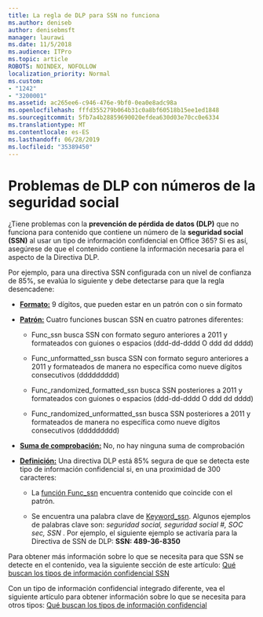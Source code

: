 ```yaml
---
title: La regla de DLP para SSN no funciona
ms.author: deniseb
author: denisebmsft
manager: laurawi
ms.date: 11/5/2018
ms.audience: ITPro
ms.topic: article
ROBOTS: NOINDEX, NOFOLLOW
localization_priority: Normal
ms.custom:
- "1242"
- "3200001"
ms.assetid: ac265ee6-c946-476e-9bf0-0ea0e8adc98a
ms.openlocfilehash: fffd355279b064b31c0a8bf60518b15ee1ed1848
ms.sourcegitcommit: 5fb7a4b28859690020efdea630d03e70cc0e6334
ms.translationtype: MT
ms.contentlocale: es-ES
ms.lasthandoff: 06/28/2019
ms.locfileid: "35389450"
---
```

# <a name="dlp-issues-with-social-security-numbers"></a>Problemas de DLP con números de la seguridad social

¿Tiene problemas con la **prevención de pérdida de datos (DLP)** que no funciona para contenido que contiene un número de la **seguridad social (SSN)** al usar un tipo de información confidencial en Office 365? Si es así, asegúrese de que el contenido contiene la información necesaria para el aspecto de la Directiva DLP. 
  
Por ejemplo, para una directiva SSN configurada con un nivel de confianza de 85%, se evalúa lo siguiente y debe detectarse para que la regla desencadene:
  
- **[Formato:](https://docs.microsoft.com/office365/securitycompliance/what-the-sensitive-information-types-look-for#format-80)** 9 dígitos, que pueden estar en un patrón con o sin formato

- **[Patrón:](https://msconnect.microsoft.com/https:/docs.microsoft.com/office365/securitycompliance/what-the-sensitive-information-types-look-for#pattern-80)** Cuatro funciones buscan SSN en cuatro patrones diferentes:

  - Func_ssn busca SSN con formato seguro anteriores a 2011 y formateados con guiones o espacios (ddd-dd-dddd O ddd dd dddd)

  - Func_unformatted_ssn busca SSN con formato seguro anteriores a 2011 y formateados de manera no específica como nueve dígitos consecutivos (ddddddddd)

  - Func_randomized_formatted_ssn busca SSN posteriores a 2011 y formateados con guiones o espacios (ddd-dd-dddd O ddd dd dddd)

  - Func_randomized_unformatted_ssn busca SSN posteriores a 2011 y formateados de manera no específica como nueve dígitos consecutivos (ddddddddd)

- **[Suma de comprobación:](https://docs.microsoft.com/office365/securitycompliance/what-the-sensitive-information-types-look-for#checksum-79)** No, no hay ninguna suma de comprobación

- **[Definición:](https://docs.microsoft.com/office365/securitycompliance/what-the-sensitive-information-types-look-for#definition-80)** Una directiva DLP está 85% segura de que se detecta este tipo de información confidencial si, en una proximidad de 300 caracteres:

  - La [función Func_ssn](https://docs.microsoft.com/office365/securitycompliance/what-the-sensitive-information-types-look-for#pattern-80) encuentra contenido que coincide con el patrón.

  - Se encuentra una palabra clave de [Keyword_ssn](https://docs.microsoft.com/office365/securitycompliance/what-the-sensitive-information-types-look-for#keyword_ssn). Algunos ejemplos de palabras clave son: *seguridad social, seguridad social #, SOC sec, SSN* . Por ejemplo, el siguiente ejemplo se activaría para la Directiva de SSN de DLP: **SSN: 489-36-8350**
  
Para obtener más información sobre lo que se necesita para que SSN se detecte en el contenido, vea la siguiente sección de este artículo: [Qué buscan los tipos de información confidencial SSN](https://docs.microsoft.com/office365/securitycompliance/what-the-sensitive-information-types-look-for#us-social-security-number-ssn)
  
Con un tipo de información confidencial integrado diferente, vea el siguiente artículo para obtener información sobre lo que se necesita para otros tipos: [Qué buscan los tipos de información confidencial](https://docs.microsoft.com/office365/securitycompliance/what-the-sensitive-information-types-look-for)
  